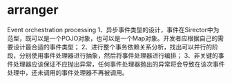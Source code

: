 # arranger
Event orchestration processing
1、异步事件类型的设计，事件在Sirector中为范型，既可以是一个POJO对象，也可以是一个Map对象。开发者应根据自己的需要设计最合适的事件类型；
2、进行整个事务依赖关系分析，找出可以并行的阶段，分别使用事件处理器进行抽象，然后将事件处理器进行编排；
3、非关键的事件处理器应该保证不应抛出异常，任何事件处理器抛出的异常将会导致在该次事件处理中，还未调用的事件处理器不再被调用。
